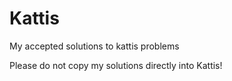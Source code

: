 # Kattis

My accepted solutions to kattis problems <br/>

Please do not copy my solutions directly into Kattis! <br>
